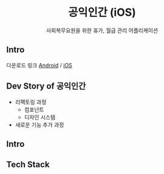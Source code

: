 
<div align='center'>
  <h1>공익인간 (iOS)</h1>
  <p>사회복무요원을 위한 휴가, 월급 관리 어플리케이션</P>
</div>

## Intro
다운로드 링크 [Android](https://play.google.com/store/apps/details?id=com.project.realproject&hl=ko&gl=US)  /  [iOS](https://apps.apple.com/kr/app/공익인간/id1551639457)


## Dev Story of 공익인간
- 리팩토링 과정
  - 컴포넌트
  - 디자인 시스템
- 새로운 기능 추가 과정


##  Intro


## Tech Stack


